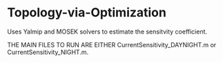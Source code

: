 # Topology-via-Optimization
Uses Yalmip and MOSEK solvers to estimate the sensitvity coefficient.

THE MAIN FILES TO RUN ARE EITHER CurrentSensitivity_DAYNIGHT.m or CurrentSensitivity_NIGHT.m.
